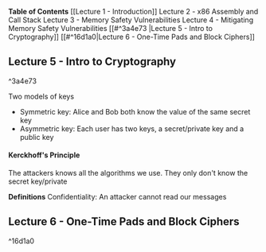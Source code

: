

**Table of Contents**
[[Lecture 1 - Introduction]]
Lecture 2 - x86 Assembly and Call Stack
Lecture 3 - Memory Safety Vulnerabilities
Lecture 4 - Mitigating Memory Safety Vulnerabilities
[[#^3a4e73 |Lecture 5 - Intro to Cryptography]]
[[#^16d1a0|Lecture 6 - One-Time Pads and Block Ciphers]]








## Lecture 5 - Intro to Cryptography

^3a4e73

Two models of keys
- Symmetric key: Alice and Bob both know the value of the same secret key
- Asymmetric key: Each user has two keys, a secret/private key and a public key


#### Kerckhoff's Principle
The attackers knows all the algorithms we use. They only don't know the secret key/private

**Definitions**
Confidentiality: An attacker cannot read our messages


## Lecture 6 - One-Time Pads and Block Ciphers

^16d1a0








